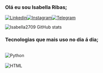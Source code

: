 ### Olá eu sou Isabella Ribas;
[![Linkedin](https://img.shields.io/badge/LinkedIn-0077B5?style=for-the-badge&logo=linkedin&logoColor=white)](https://www.linkedin.com/in/isabella-ribas-46579b17/)[![Instagram](https://img.shields.io/badge/Instagram-E4405F?style=for-the-badge&logo=instagram&logoColor=white)](https://www.instagram.com/invites/contact/i=iyhw4r7jwfgy&utm_content=qwt3d6)[![Telegram](https://img.shields.io/badge/Telegram-2CA5E0?style=for-the-badge&logo=telegram&logoColor=white)](https://t.me/Isabellaribas27)

![Isabella2709 GitHub stats](https://github-readme-stats.vercel.app/api?username=Isabella2709&show_icons=true&theme=tokyonight)

### Tecnologias que mais uso no dia á dia;

<div style= "display: inline+block"><br/>
  <img align= "center" alt="Python" src="https://img.shields.io/badge/Python-3776AB?style=for-the-badge&logo=python&logoColor=white"/> 
</div>

<div style= "display: inline+block"><br/>
  <img align= "center" alt="HTML" src="https://img.shields.io/badge/HTML-239120?style=for-the-badge&logo=html5&logoColor=white"/> 
</div>




